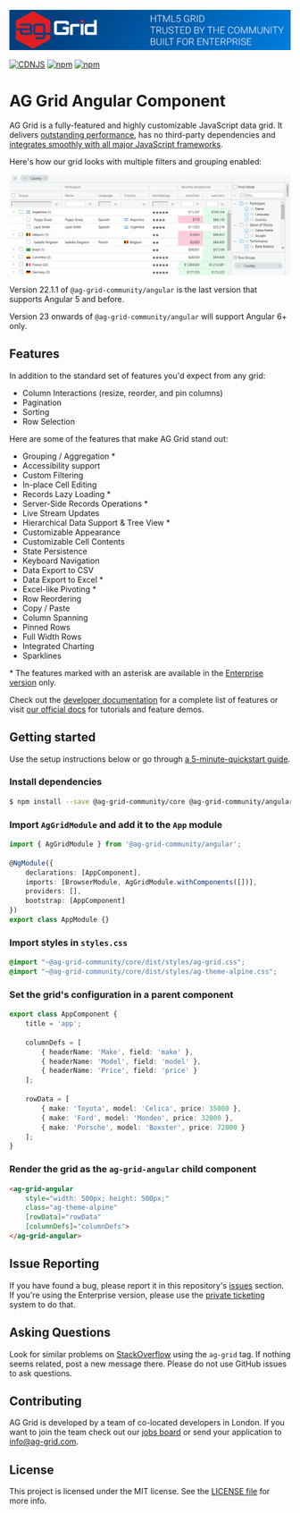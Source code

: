 ![AG Grid HTML5 Grid trusted by the community, built for enterprise](./github-banner.png "AG Grid")

[![CDNJS](https://img.shields.io/cdnjs/v/ag-grid.svg)](https://cdnjs.com/libraries/ag-grid)
[![npm](https://img.shields.io/npm/dm/@ag-grid-community/angular-legacy.svg)](https://www.npmjs.com/package/@ag-grid-community/angular-legacy)
[![npm](https://img.shields.io/npm/dt/@ag-grid-community/angular-legacy.svg)](https://www.npmjs.com/package/@ag-grid-community/angular-legacy)

# AG Grid Angular Component

AG Grid is a fully-featured and highly customizable JavaScript data grid.
It delivers [outstanding performance](https://www.ag-grid.com/example?utm_source=@ag-grid-community/angular-readme&utm_medium=repository&utm_campaign=github), has no third-party dependencies and [integrates smoothly with all major JavaScript frameworks](https://www.ag-grid.com/angular-grid/getting-started/?utm_source=@ag-grid-community/angular-readme&utm_medium=repository&utm_campaign=github).

Here's how our grid looks with multiple filters and grouping enabled:

![Image of AG Grid showing filtering and grouping enabled.](./github-grid-demo.jpg "AG Grid demo")

Version 22.1.1 of `@ag-grid-community/angular` is the last version that supports Angular 5 and before.

Version 23 onwards of `@ag-grid-community/angular` will support Angular 6+ only.

## Features

In addition to the standard set of features you'd expect from any grid:

* Column Interactions (resize, reorder, and pin columns)
* Pagination
* Sorting
* Row Selection

Here are some of the features that make AG Grid stand out:

* Grouping / Aggregation *
* Accessibility support
* Custom Filtering
* In-place Cell Editing
* Records Lazy Loading *
* Server-Side Records Operations *
* Live Stream Updates
* Hierarchical Data Support & Tree View *
* Customizable Appearance
* Customizable Cell Contents
* State Persistence
* Keyboard Navigation
* Data Export to CSV
* Data Export to Excel *
* Excel-like Pivoting *
* Row Reordering
* Copy / Paste
* Column Spanning
* Pinned Rows
* Full Width Rows
* Integrated Charting
* Sparklines

\* The features marked with an asterisk are available in the [Enterprise version](https://www.ag-grid.com/license-pricing?utm_source=@ag-grid-community/angular-readme&utm_medium=repository&utm_campaign=github) only.

Check out the [developer documentation](https://www.ag-grid.com/documentation/?utm_source=@ag-grid-community/angular-readme&utm_medium=repository&utm_campaign=github) for a complete list of features or visit [our official docs](https://www.ag-grid.com/features-overview/?utm_source=@ag-grid-community/angular-readme&utm_medium=repository&utm_campaign=github) for tutorials and feature demos.

## Getting started

Use the setup instructions below or go through [a 5-minute-quickstart guide](https://www.ag-grid.com/angular-grid/getting-started/?utm_source=@ag-grid-community/angular-readme&utm_medium=repository&utm_campaign=github).

### Install dependencies

```sh
$ npm install --save @ag-grid-community/core @ag-grid-community/angular
```

### Import `AgGridModule` and add it to the `App` module

```ts
import { AgGridModule } from '@ag-grid-community/angular';

@NgModule({
	declarations: [AppComponent],
	imports: [BrowserModule, AgGridModule.withComponents([])],
	providers: [],
	bootstrap: [AppComponent]
})
export class AppModule {}
```

### Import styles in `styles.css`

```scss
@import "~@ag-grid-community/core/dist/styles/ag-grid.css";
@import "~@ag-grid-community/core/dist/styles/ag-theme-alpine.css";
```

### Set the grid's configuration in a parent component

```ts
export class AppComponent {
	title = 'app';

	columnDefs = [
		{ headerName: 'Make', field: 'make' },
		{ headerName: 'Model', field: 'model' },
		{ headerName: 'Price', field: 'price' }
	];

	rowData = [
		{ make: 'Toyota', model: 'Celica', price: 35000 },
		{ make: 'Ford', model: 'Mondeo', price: 32000 },
		{ make: 'Porsche', model: 'Boxster', price: 72000 }
	];
}
```

### Render the grid as the `ag-grid-angular` child component

```html
<ag-grid-angular
	style="width: 500px; height: 500px;"
	class="ag-theme-alpine"
	[rowData]="rowData"
	[columnDefs]="columnDefs">
</ag-grid-angular>
```

## Issue Reporting

If you have found a bug, please report it in this repository's [issues](https://github.com/ag-grid/ag-grid/issues) section. If you're using the Enterprise version, please use the [private ticketing](https://ag-grid.zendesk.com/) system to do that.

## Asking Questions

Look for similar problems on [StackOverflow](https://stackoverflow.com/questions/tagged/ag-grid) using the `ag-grid` tag. If nothing seems related, post a new message there. Please do not use GitHub issues to ask questions.

## Contributing

AG Grid is developed by a team of co-located developers in London. If you want to join the team check out our [jobs board](https://www.ag-grid.com/ag-grid-jobs-board/?utm_source=@ag-grid-community/angular-readme&utm_medium=repository&utm_campaign=github) or send your application to info@ag-grid.com.

## License

This project is licensed under the MIT license. See the [LICENSE file](./LICENSE.txt) for more info.
